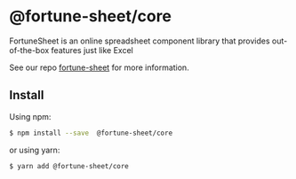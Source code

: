 # @fortune-sheet/core

FortuneSheet is an online spreadsheet component library that provides out-of-the-box features just like Excel

See our repo [fortune-sheet](https://github.com/ruilisi/fortune-sheet) for more information.

## Install

Using npm:

```bash
$ npm install --save  @fortune-sheet/core
```

or using yarn:

```bash
$ yarn add @fortune-sheet/core
```
